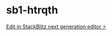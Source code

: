 # sb1-htrqth

[Edit in StackBlitz next generation editor ⚡️](https://stackblitz.com/~/github.com/alimkhadzievahmad/sb1-htrqth)
